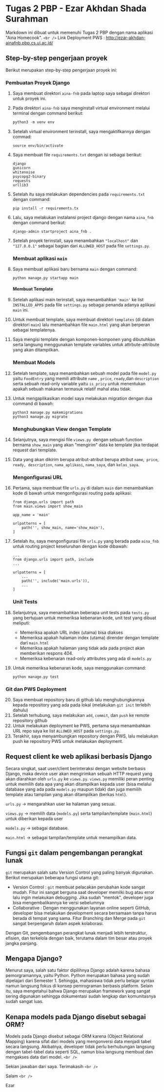 # Tugas 2 PBP - Ezar Akhdan Shada Surahman

Markdown ini dibuat untuk memenuhi Tugas 2 PBP dengan nama aplikasi "Aina Homecook". `<br />` Link Deployment PWS : http://ezar-akhdan-ainafnb.pbp.cs.ui.ac.id/

## Step-by-step pengerjaan proyek

Berikut merupakan step-by-step pengerjaan proyek ini:

### Pembuatan Proyek Django

1. Saya membuat direktori `aina-fnb` pada laptop saya sebagai direktori untuk proyek ini.
2. Pada direktori `aina-fnb` saya menginstall virtual environment melalui terminal dengan command berikut:

   ```python
   python3 -m venv env
   ```
3. Setelah virtual environment terinstall, saya mengaktifkannya dengan commad:

   ```
   source env/bin/activate
   ```
4. Saya membuat file `requirements.txt` dengan isi sebagai berikut:

   ```
   django
   gunicorn
   whitenoise
   psycopg2-binary
   requests
   urllib3
   ```
5. Setelah itu saya melakukan dependencies pada `requirements.txt` dengan command:

   ```
   pip install -r requirements.tx
   ```
6. Lalu, saya melakukan instalansi project django dengan nama `aina_fnb` dengan command berikut:

   ```
   django-admin startproject aina_fnb .
   ```
7. Setelah proyek terinstall, saya menambahkan `"localhost"` dan `"127.0.0.1"` sebagai bagian dari `ALLOWED_HOST` pada file `settings.py`.

   ### Membuat aplikasi `main`
8. Saya membuat aplikasi baru bernama `main` dengan command:

   ```
   python manage.py startapp main
   ```

   #### Membuat Template
9. Setelah aplikasi main terinstall, saya menambahkan `'main'` ke list `INSTALLED_APPS` pada file `settings.py` sebagai penanda adanya aplikasi `main` ini.
10. Untuk membuat template, saya membuat direktori `templates` (di dalam direktori `main`) lalu menambahkan file `main.html` yang akan berperan sebagai templatenya.
11. Saya mengisi template dengan komponen-komponen yang dibutuhkan serta langsung menggunakan template variables untuk attrbute-attribute yang akan ditampilkan.

    ### Membuat Models
12. Setelah template, saya menambahkan sebuah model pada file `model.py`   yaitu `FoodEntry` yang memili attribute `name` , `price`, `ready`,dan  `description` serta sebuah read-only variable yaitu `is_pricy` untuk menentukan apakah sebuah makanan termasuk relatif mahal atau tidak.
13. Untuk mengaplikasikan model saya melakukan migration dengan dua command di bawah:

    ```
    python3 manage.py makemigrations
    python3 manage.py migrate
    ```

    ### Menghubungkan View dengan Template
14. Selanjutnya, saya mengisi file `views.py `dengan sebuah function bernama `show_main` yang akan "mengirim" data ke template jika terdapat request dari template.
15. Data yang akan dikirim berupa atribut-atribut berupa atribut `name`,` price`, `ready, description`, `nama_aplikasi`, `nama_saya`, dan `kelas_saya`.

    ### Mengonfigurasi URL
16. Pertama, saya membuat file `urls.py` di dalam `main` dan menambahkan kode di bawah untuk mengonfigurasi routing pada aplikasi:

    ```
    from django.urls import path
    from main.views import show_main

    app_name = 'main'

    urlpatterns = [
        path('', show_main, name='show_main'),
    ]
    ```
17. Setelah itu, saya mengonfigurasi file `urls.py` yang berada pada `aina_fnb` untuk routing project keseluruhan dengan kode dibawah:

    ```
    ...
    from django.urls import path, include
    ...

    urlpatterns = [
        ...
        path('', include('main.urls')),
        ...
    ]
    ```

    ### Unit Tests
18. Selanjutnya, saya menambahkan beberapa unit tests pada `tests.py` yang bertujuan untuk memeriksa kebenaran kode, unit test yang dibuat meliputi:

    - Memeriksa apakah URL index (utama) bisa diakses
    - Memeriksa apakah halaman index (utama) dirender dengan template dari `main.html`
    - Memeriksa apakah halaman yang tidak ada pada project akan memberikan respons 404.
    - Memeriksa kebenaran read-only attributes yang ada di `models.py`
19. Untuk memeriksa kebenaran kode, saya menggunakan command:

    ```
    python manage.py test
    ```

### Git dan PWS Deployment

20. Saya membuat repository baru di github lalu menghubungkannya kepada repository yang ada pada lokal (melakukan `git init` terlebih dahulu)
21. Setelah terhubung, saya melakukan `add`, `commit`, dan `push` ke remote repository github
22. Untuk melakukan deployment ke PWS, pertama saya menambahkan URL repo saya ke list `ALLOWED_HOST` pada `settings.py`.
23. Terakhir, saya menyambungkan repository dengan PWS, lalu melakukan push ke repository PWS untuk melakukan deployment.

## Request client ke web aplikasi berbasis Django

Secara singkat, saat user/client berinteraksi dengan website berbasis Django, maka device user akan mengirimkan sebuah HTTP request yang akan diarahkan oleh `urls.py` ke `views.py`. `views.py` memiliki peran penting untuk memilih data apa yang akan ditampilkan kepada user (bisa melalui database yang ada pada `models.py` maupun tidak) dan juga memilih template atau tampilan yang akan ditampilkan (berkas `html`).

`urls.py` -> mengarahkan user ke halaman yang sesuai.

`views.py` -> memilih data (`models.py`) serta tampilan/template (`main.html`) untuk diberikan kepada user

`models.py` -> sebagai database.

`main.html` -> sebagai tampilan/template untuk menampilkan data.

## Fungsi `git` dalam pengembangan perangkat lunak

`git` merupakan salah satu Version Control yang paling banyak digunakan. Berikut merupakan beberapa fungsi utama git:

- Version Control : `git` membuat pelacakan perubahan kode sangat mudah. Fitur ini sangat berguna saat developer memilki bug atau error lalu ingin melakukan debugging. Jika sudah "mentok", developer juga bisa mengembalikannya ke versi sebelumnya
- Collaborative : Dengan menggunakan layanan online seperti GitHub, developer bisa melakukan development secara bersamaan tanpa harus berada di tempat yang sama. Fitur Branching dan Merge pada `git` sangat berpengaruh dalam aspek kolaborasi.

Dengan Git, pengembangan perangkat lunak menjadi lebih terstruktur, efisien, dan terkelola dengan baik, terutama dalam tim besar atau proyek jangka panjang.

## Mengapa Django?

Menurut saya, salah satu faktor dipilihnya Django adalah karena bahasa pemorgramannya, yaitu Python. Python merupakan bahasa yang sudah dipelajari dari Semester 1. Sehingga, mahasiswa tidak perlu belajar syntax namun langsung fokus di konsep pemrograman berbasis platform. Selain itu, saya mengetahui bahwa Django merupakan framework yang sangat sering digunakan sehingga dokumentasi sudah lengkap dan komunitasnya sudah sangat luas.

## Kenapa models pada Django disebut sebagai ORM?

Models pada Django disebut sebagai ORM karena (Object Relational Mapping) karena sifat dari models yang mengonversi data menjadi tabel secara langsung. Akibatnya, developer tidak perlu berhubungan langsung dengan tabel-tabel data seperti SQL, namun bisa langsung membuat dan mengakses data dari model. `<br />`


Sekian jawaban dari saya. Terimakasih `<br />`

Salam `<br />`

Ezar
